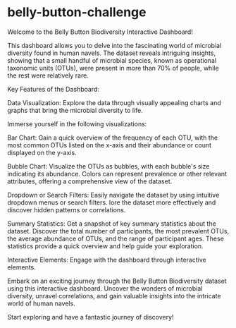 # belly-button-challenge
Welcome to the Belly Button Biodiversity Interactive Dashboard!

This dashboard allows you to delve into the fascinating world of microbial diversity found in human navels. The dataset reveals intriguing insights, showing that a small handful of microbial species, known as operational taxonomic units (OTUs), were present in more than 70% of people, while the rest were relatively rare.

Key Features of the Dashboard:

Data Visualization: Explore the data through visually appealing charts and graphs that bring the microbial diversity to life. 

Immerse yourself in the following visualizations:

Bar Chart: Gain a quick overview of the frequency of each OTU, with the most common OTUs listed on the x-axis and their abundance or count displayed on the y-axis.

Bubble Chart: Visualize the OTUs as bubbles, with each bubble's size indicating its abundance. Colors can represent prevalence or other relevant attributes, offering a comprehensive view of the dataset.

Dropdown or Search Filters: Easily navigate the dataset by using intuitive dropdown menus or search filters. lore the dataset more effectively and discover hidden patterns or correlations.

Summary Statistics: Get a snapshot of key summary statistics about the dataset. Discover the total number of participants, the most prevalent OTUs, the average abundance of OTUs, and the range of participant ages. These statistics provide a quick overview and help guide your exploration.

Interactive Elements: Engage with the dashboard through interactive elements. 


Embark on an exciting journey through the Belly Button Biodiversity dataset using this interactive dashboard. Uncover the wonders of microbial diversity, unravel correlations, and gain valuable insights into the intricate world of human navels.

Start exploring and have a fantastic journey of discovery!